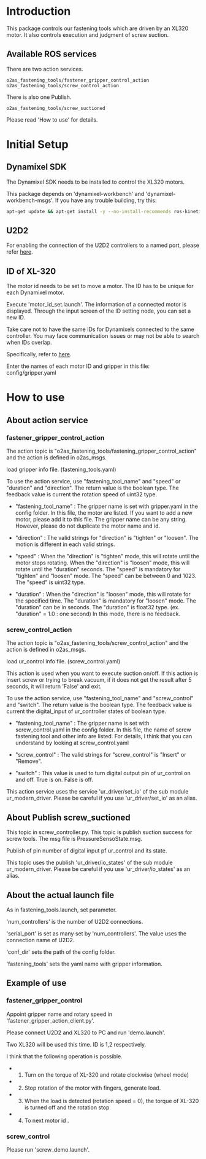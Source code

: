 # Introduction
This package controls our fastening tools which are driven by an XL320 motor. 
It also controls execution and judgment of screw suction.

## Available ROS services
There are two action services.

```
o2as_fastening_tools/fastener_gripper_control_action
o2as_fastening_tools/screw_control_action
```

There is also one Publish.
```
o2as_fastening_tools/screw_suctioned
```

Please read 'How to use' for details. 

# Initial Setup
## Dynamixel SDK

The Dynamixel SDK needs to be installed to control the XL320 motors.

This package depends on 'dynamixel-workbench' and 'dynamixel-workbench-msgs'. If you have any trouble building, try this:
```bash
apt-get update && apt-get install -y --no-install-recommends ros-kinetic-dynamixel-sdk
```

## U2D2

For enabling the connection of the U2D2 controllers to a named port, please refer [here](https://gitlab.com/o2as/ur-o2as/blob/develop/udev_rules.md).

## ID of XL-320

The motor id needs to be set to move a motor. The ID has to be unique for each Dynamixel motor.

Execute 'motor_id_set.launch'.
The information of a connected motor is displayed.
Through the input screen of the ID setting node, you can set a new ID.

Take care not to have the same IDs for Dynamixels connected to the same controller. You may face communication issues or may not be able to search when IDs overlap.

Specifically, refer to [here](http://support.robotis.com/en/product/actuator/dynamixel_x/xl_series/xl-320.htm#Actuator_Address_03).

Enter the names of each motor ID and gripper in this file: config/gripper.yaml

# How to use
## About action service
### fastener_gripper_control_action

The action topic is "o2as_fastening_tools/fastening_gripper_control_action" and the action is defined in o2as_msgs.

load gripper info file. (fastening_tools.yaml)

To use the action service, use "fastening_tool_name" and "speed" or "duration" and "direction".
The return value is the boolean type.
The feedback value is current the rotation speed of uint32 type.

- "fastening_tool_name" : 
The gripper name is set with gripper.yaml in the config folder.
In this file, the motor are listed.
If you want to add a new motor, please add it to this file.
The gripper name can be any string.
However, please do not duplicate the motor name and id.

- "direction" : 
The valid strings for "direction" is "tighten" or "loosen".
The motion is different in each valid strings.

- "speed" : 
When the "direction" is "tighten" mode, this will rotate until the motor stops rotating.
When the "direction" is "loosen" mode, this will rotate until the "duration" seconds.
The "speed" is mandatory for "tighten" and "loosen" mode.
The "speed" can be between 0 and 1023.
The "speed" is uint32 type.

- "duration" : 
When the "direction" is "loosen" mode, this will rotate for the specified time.
The "duration" is mandatory for "loosen" mode.
The "duration" can be in seconds.
The "duration" is float32 type. (ex. "duration" = 1.0 : one second) 
In this mode, there is no feedback.

### screw_control_action

The action topic is "o2as_fastening_tools/screw_control_action" and the action is defined in o2as_msgs.

load ur_control info file. (screw_control.yaml)

This action is used when you want to execute suction on/off.
If this action is insert screw or trying to break vacuum, if it does not get the result after 5 seconds, it will return 'False' and exit.

To use the action service, use "fastening_tool_name" and "screw_control" and "switch".
The return value is the boolean type.
The feedback value is current the digital_input of ur_controller states of boolean type.

- "fastening_tool_name" : 
The gripper name is set with screw_control.yaml in the config folder.
In this file, the name of screw fastening tool and other info are listed.
For details, I think that you can understand by looking at screw_control.yaml

- "screw_control" :
The valid strings for "screw_control" is "Insert" or "Remove".

- "switch" :
This value is used to turn digital output pin of ur_control on and off.
True is on. False is off.

This action service uses the service 'ur_driver/set_io' of the sub module ur_modern_driver.
Please be careful if you use 'ur_driver/set_io' as an alias.

## About Publish screw_suctioned

This topic in screw_controller.py.
This topic is publish suction success for screw tools.
The msg file is PressureSensoState.msg.

Publish of pin number of digital input pf ur_control and its state.

This topic uses the publish 'ur_driver/io_states' of the sub module ur_modern_driver.
Please be careful if you use 'ur_driver/io_states' as an alias.


## About the actual launch file

As in fastening_tools.launch, set parameter.

'num_controllers' is the number of U2D2 connections.

'serial_port' is set as many set by 'num_controllers'. 
The value uses the connection name of U2D2.

'conf_dir' sets the path of the config folder.

'fastening_tools' sets the yaml name with gripper information.


## Example of use
### fastener_gripper_control 

Appoint gripper name and rotary speed in 'fastener_gripper_action_client.py'.

Please connect U2D2 and XL320 to PC and run 'demo.launch'.

Two XL320 will be used this time.
ID is 1,2 respectively.

I think that the following operation is possible.

- 1. Turn on the torque of XL-320 and rotate clockwise (wheel mode)
- 2. Stop rotation of the motor with fingers, generate load.
- 3. When the load is detected (rotation speed = 0), the torque of XL-320 is turned off and the rotation stop
- 4. To next motor id .


### screw_control

Please run 'screw_demo.launch'.


